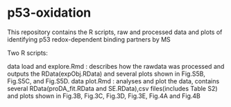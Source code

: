 # p53-oxidation

This repository contains the R scripts, raw and processed data and plots of identifying p53 redox-dependent binding partners by MS

Two R scripts:

data load and explore.Rmd : describes how the rawdata was processed and outputs the RData(expObj.RData) and several plots shown in Fig.S5B, Fig.S5C, and Fig.S5D.
data plot.Rmd : analyses and plot the data, contains several RData(proDA_fit.RData and SE.RData),csv files(includes Table S2) and plots shown in Fig.3B, Fig.3C, Fig.3D, Fig.3E, Fig.4A and Fig.4B

